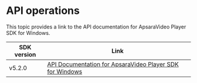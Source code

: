 # API operations

This topic provides a link to the API documentation for ApsaraVideo Player SDK for Windows.

|SDK version|Link|
|-----------|----|
|v5.2.0|[API Documentation for ApsaraVideo Player SDK for Windows](http://alisdk-api-doc.oss-cn-hangzhou.aliyuncs.com/player/5.2.0/win/index.html?spm=a2c4g.11186623.2.11.322b237d1YpOQL)|


